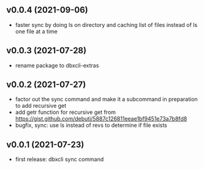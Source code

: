 ## v0.0.4 (2021-09-06)

- faster sync by doing ls on directory and caching list of files instead of ls one file at a time


## v0.0.3 (2021-07-28)

- rename package to dbxcli-extras


## v0.0.2 (2021-07-27)

- factor out the sync command and make it a subcommand in preparation to add recursive get
- add getr function for recursive get from https://gist.github.com/debuti/5887c126811eeae1bf9451e73a7b8fd8
- bugfix, sync: use ls instead of revs to determine if file exists


## v0.0.1 (2021-07-23)

- first release: dbxcli sync command
